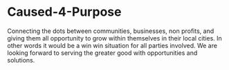 # Caused-4-Purpose
Connecting the dots between communities, businesses, non profits, and giving them all opportunity to grow within themselves in their local cities.  In other words it would be a win win situation for all parties involved.  We are looking forward to serving the greater good with opportunities and solutions.

